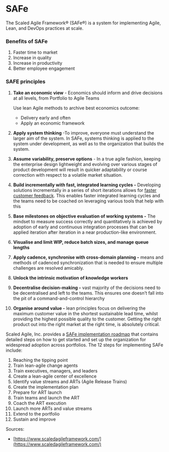 # SAFe

The Scaled Agile Framework® \(SAFe®\) is a system for implementing Agile, Lean, and DevOps practices at scale.

### Benefits of SAFe

1. Faster time to market
2. Increase in quality
3. Increase in productivity
4. Better employee engagement

### SAFE principles

1. **Take an economic view** - Economics should inform and drive decisions at all levels, from Portfolio to Agile Teams

   Use lean Agile methods to archive best economics outcome:

   * Delivery early and often
   * Apply an economic framework

2. **Apply system thinking** -To improve, everyone must understand the larger aim of the system.  In SAFe, systems thinking is applied to the system under development, as well as to the organization that builds the system.
3. **Assume variability, preserve options** - In a true agile fashion, keeping the enterprise design lightweight and evolving over various stages of product development will result in quicker adaptability or course correction with respect to a volatile market situation.
4. **Build incrementally with fast, integrated learning cycles -** Developing solutions incrementally in a series of short iterations allows for [faster customer feedback](feedback-loops.md). This enables faster integrated learning cycles and the teams need to be coached on leveraging various tools that help with this
5. **Base milestones on objective evaluation of working systems -** The mindset to measure success correctly and quantitatively is achieved by adoption of early and continuous integration processes that can be applied iteration after iteration in a near production-like environment.
6. **Visualise and limit WIP, reduce batch sizes, and manage queue lengths**
7.  **Apply cadence, synchronise with cross-domain planning -** means and methods of cadenced synchronization that is needed to ensure multiple challenges are resolved amicably.
8.  **Unlock the intrinsic motivation of knowledge workers**
9.  **Decentralise decision-making -** vast majority of the decisions need to be decentralised and left to the teams. This ensures one doesn’t fall into the pit of a command-and-control hierarchy
10.  **Organise around value -** lean principles focus on delivering the maximum customer value in the shortest sustainable lead time, whilst providing the highest possible quality to the customer. Getting the right product out into the right market at the right time, is absolutely critical.



Scaled Agile, Inc. provides a [SAFe implementation roadmap](https://www.scaledagileframework.com/implementation-roadmap/) that contains detailed steps on how to get started and set up the organization for widespread adoption across portfolios. The 12 steps for implementing SAFe include:

1. Reaching the tipping point
2. Train lean-agile change agents
3. Train executives, managers, and leaders
4. Create a lean-agile center of excellence
5. Identify value streams and ARTs \(Agile Release Trains\)
6. Create the implementation plan
7. Prepare for ART launch
8. Train teams and launch the ART
9. Coach the ART execution
10. Launch more ARTs and value streams
11. Extend to the portfolio
12. Sustain and improve

Sources:

* [https://www.scaledagileframework.com/](https://www.scaledagileframework.com/)

